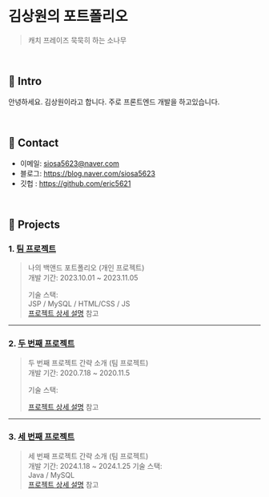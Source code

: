 # 김상원의 포트폴리오
>캐치 프레이즈
묵묵히 하는 소나무
</br>

## :pushpin: Intro
안녕하세요. 김상원이라고 합니다. 주로 프론트엔드 개발을 하고있습니다.

</br>

## :pushpin: Contact
- 이메일: siosa5623@naver.com
- 블로그: https://blog.naver.com/siosa5623
- 깃헙 : https://github.com/eric5621

</br>

## :pushpin: Projects
### 1. [팀 프로젝트](https://github.com/2024-SMHRD-KDT-BigData-23/BooksProject)
>나의 백앤드 포트폴리오 (개인 프로젝트)  
>개발 기간: 2023.10.01 ~ 2023.11.05  
>  
>기술 스택:  
>JSP / MySQL / HTML/CSS / JS   
>[프로젝트 상세 설명](https://github.com/2024-SMHRD-KDT-BigData-23/BooksProject?tab=readme-ov-file) 참고

---

### 2. [두 번째 프로젝트]()
>두 번째 프로젝트 간략 소개  (팀 프로젝트)  
>개발 기간: 2020.7.18 ~ 2020.11.5  
>  
>기술 스택:  
>  
>[프로젝트 상세 설명]() 참고

---

### 3. [세 번째 프로젝트]((https://github.com/YeonjaeMan/miniproject))
>세 번째 프로젝트 간략 소개  (팀 프로젝트)  
>개발 기간: 2024.1.18 ~ 2024.1.25
>기술 스택:  
>Java / MySQL  
>[프로젝트 상세 설명](https://github.com/YeonjaeMan/miniproject/blob/main/README.md) 참고
